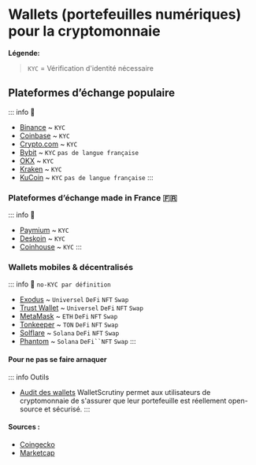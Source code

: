 # Wallets (portefeuilles numériques) pour la cryptomonnaie

**Légende:**
> `KYC` = Vérification d'identité nécessaire <br>

##  Plateformes d’échange populaire
::: info 📜
- [Binance](https://www.binance.com/fr) ~ `KYC`
- [Coinbase](https://www.binance.com/fr) ~ `KYC`
- [Crypto.com](https://crypto.com/fr) ~ `KYC`
- [Bybit](https://www.bybit.com/) ~ `KYC` `pas de langue française`
- [OKX](https://www.okx.com/fr) ~ `KYC`
- [Kraken](https://www.kraken.com/fr) ~ `KYC`
- [KuCoin](https://www.kucoin.com/) ~ `KYC` `pas de langue française`
:::

###  Plateformes d’échange made in France 🇫🇷
::: info 📜
- [Paymium](https://www.paymium.com) ~ `KYC`
- [Deskoin](https://www.deskoin.com) ~ `KYC`
- [Coinhouse](https://www.coinhouse.com/fr) ~ `KYC`
:::
###  Wallets mobiles & décentralisés
::: info 📜 `no-KYC par définition`
- [Exodus](https://www.exodus.com) ~ `Universel` `DeFi` `NFT` `Swap`
- [Trust Wallet](https://trustwallet.com/fr) ~ `Universel` `DeFi` `NFT` `Swap`
- [MetaMask](https://metamask.io) ~ `ETH` `DeFi` `NFT` `Swap`
- [Tonkeeper](https://tonkeeper.com) ~ `TON` `DeFi` `NFT` `Swap`
- [Solflare](https://solflare.com) ~ `Solana` `DeFi` `NFT` `Swap`
- [Phantom](https://phantom.app) ~ `Solana` `DeFi``NFT` `Swap`
:::

#### Pour ne pas se faire arnaquer
::: info Outils
- [Audit des wallets](https://walletscrutiny.com)
WalletScrutiny permet aux utilisateurs de cryptomonnaie de s'assurer que leur portefeuille est réellement open-source et sécurisé. 
:::

#### Sources :
- [Coingecko](https://www.coingecko.com/fr/platesformes)
- [Marketcap](https://coinmarketcap.com/fr/rankings/exchanges/)
